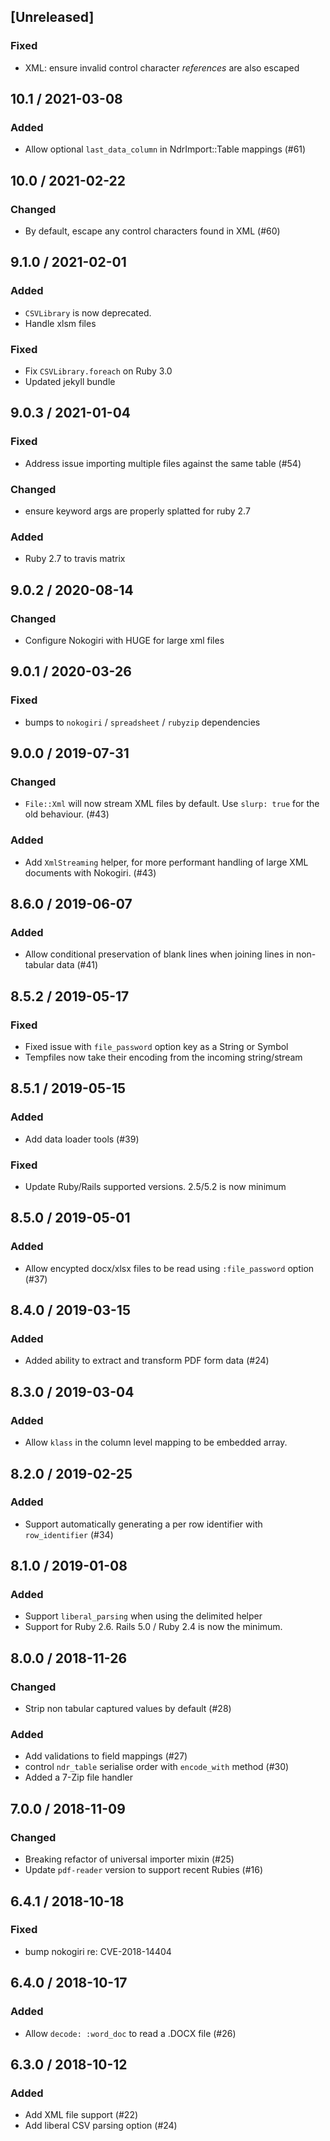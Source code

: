 ## [Unreleased]
### Fixed
* XML: ensure invalid control character *references* are also escaped

## 10.1 / 2021-03-08
### Added
* Allow optional `last_data_column` in NdrImport::Table mappings (#61)

## 10.0 / 2021-02-22
### Changed
* By default, escape any control characters found in XML (#60)

## 9.1.0 / 2021-02-01
### Added
* `CSVLibrary` is now deprecated.
* Handle xlsm files

### Fixed
* Fix `CSVLibrary.foreach` on Ruby 3.0
* Updated jekyll bundle

## 9.0.3 / 2021-01-04
### Fixed
* Address issue importing multiple files against the same table (#54)

### Changed
* ensure keyword args are properly splatted for ruby 2.7

### Added
* Ruby 2.7 to travis matrix

## 9.0.2 / 2020-08-14
### Changed
* Configure Nokogiri with HUGE for large xml files

## 9.0.1 / 2020-03-26
### Fixed
* bumps to `nokogiri` / `spreadsheet` / `rubyzip` dependencies

## 9.0.0 / 2019-07-31
### Changed
* `File::Xml` will now stream XML files by default. Use `slurp: true` for the old behaviour. (#43)

### Added
* Add `XmlStreaming` helper, for more performant handling of large XML documents with Nokogiri. (#43)

## 8.6.0 / 2019-06-07
### Added
* Allow conditional preservation of blank lines when joining lines in non-tabular data (#41)

## 8.5.2 / 2019-05-17
### Fixed
* Fixed issue with `file_password` option key as a String or Symbol
* Tempfiles now take their encoding from the incoming string/stream

## 8.5.1 / 2019-05-15
### Added
* Add data loader tools (#39)

### Fixed
* Update Ruby/Rails supported versions. 2.5/5.2 is now minimum

## 8.5.0 / 2019-05-01
### Added
* Allow encypted docx/xlsx files to be read using `:file_password` option (#37)

## 8.4.0 / 2019-03-15
### Added
* Added ability to extract and transform PDF form data (#24)

## 8.3.0 / 2019-03-04
### Added
* Allow `klass` in the column level mapping to be embedded array.

## 8.2.0 / 2019-02-25
### Added
* Support automatically generating a per row identifier with `row_identifier` (#34)

## 8.1.0 / 2019-01-08
### Added
* Support `liberal_parsing` when using the delimited helper
* Support for Ruby 2.6. Rails 5.0 / Ruby 2.4 is now the minimum.

## 8.0.0 / 2018-11-26
### Changed
* Strip non tabular captured values by default (#28)

### Added
* Add validations to field mappings (#27)
* control `ndr_table` serialise order with `encode_with` method (#30)
* Added a 7-Zip file handler

## 7.0.0 / 2018-11-09
### Changed
* Breaking refactor of universal importer mixin (#25)
* Update `pdf-reader` version to support recent Rubies (#16)

## 6.4.1 / 2018-10-18
### Fixed
* bump nokogiri re: CVE-2018-14404

## 6.4.0 / 2018-10-17
### Added
* Allow `decode: :word_doc` to read a .DOCX file (#26)

## 6.3.0 / 2018-10-12
### Added
* Add XML file support (#22)
* Add liberal CSV parsing option (#24)
